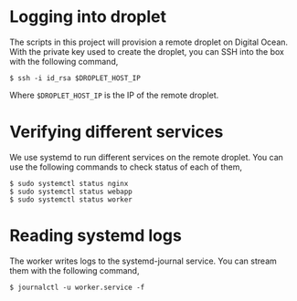 # Logging into droplet

The scripts in this project will provision a remote droplet on Digital Ocean. 
With the private key used to create the droplet, you can SSH into the box with
the following command,

```
$ ssh -i id_rsa $DROPLET_HOST_IP
```

Where `$DROPLET_HOST_IP` is the IP of the remote droplet. 


# Verifying different services

We use systemd to run different services on the remote droplet. You can use the 
following commands to check status of each of them,

```
$ sudo systemctl status nginx
$ sudo systemctl status webapp
$ sudo systemctl status worker
```

# Reading systemd logs

The worker writes logs to the systemd-journal service. You can stream them with 
the following command,

```
$ journalctl -u worker.service -f
```

